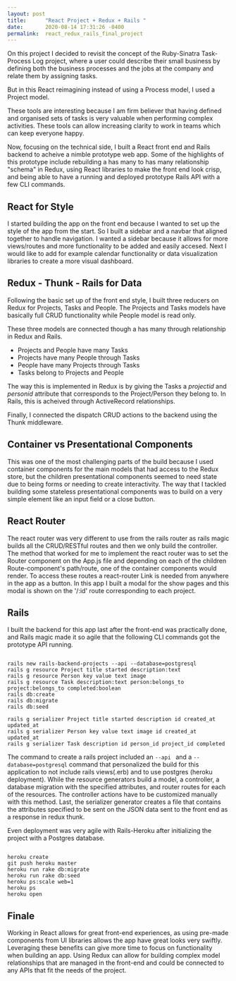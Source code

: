```yaml
---
layout: post
title:      "React Project + Redux + Rails "
date:       2020-08-14 17:31:26 -0400
permalink:  react_redux_rails_final_project
---
```



On this project I decided to revisit the concept of the Ruby-Sinatra Task-Process Log project, where a user could describe their small business by defining both the business processes and the jobs at the company and relate them by assigning tasks. 

But in this React reimagining instead of using a Process model, I used a Project model.

These tools are interesting because I am firm believer that having defined and organised sets of tasks is very valuable when performing complex activities. These tools can allow increasing clarity to work in teams which can keep everyone happy.

Now, focusing on the technical side, I built a React front end and Rails backend to acheive a nimble prototype web app. Some of the highlights of this prototype include rebuilding a has many to has many relationship "schema" in Redux, using React libraries to make the front end look crisp, and being able to have a running and deployed prototype Rails API with a few CLI commands.

## React for Style


I started building the app on the front end because I wanted to set up the style of the app from the start. So I built a sidebar and a navbar that aligned together to handle navigation. I wanted a sidebar because it allows for more views/routes and more functionality to be added and easily accesed. Next I would like to add for example calendar functionality or data visualization libraries to create a more visual dashboard. 

## Redux - Thunk - Rails for Data

Following the basic set up of the front end style, I built three reducers on Redux for Projects, Tasks and People. The Projects and Tasks models have basically full CRUD functionality while People model is read only. 

These three models are connected though a has many through relationship in Redux and Rails. 

* Projects and People have many Tasks
* Projects have many People through Tasks
* People have many Projects through Tasks
* Tasks belong to Projects and People

The way this is implemented in Redux is by giving the Tasks a *projectid* and *personid* attribute that corresponds to the Project/Person they belong to. In Rails, this is acheived through ActiveRecord relationships.

Finally, I connected the dispatch CRUD actions to the backend using the Thunk middleware.

## Container vs Presentational Components

This was one of the most challenging parts of the build because I used container components for the main models that had access to the Redux store, but the children presentational components seemed to need state due to being forms or needing to create interactivity. The way that I tackled building some stateless presentational components was to build on a very simple element like an input field or a close button.

## React Router

The react router was very different to use from the rails router as rails magic builds all the CRUD/RESTful routes and then we only build the controller. The method that worked for me to implement the react router was to set the Router component on the App.js file and depending on each of the children Route-component's path/route, one of the container components would render. To access these routes a react-router Link is needed from anywhere in the app as a button. In this app I built a modal for the show pages and this modal is shown on the '/:id' route corresponding to each project. 

## Rails

I built the backend for this app last after the front-end was practically done, and Rails magic made it so agile that the following CLI commands got the prototype API running.

```

rails new rails-backend-projects --api --database=postgresql
rails g resource Project title started description:text
rails g resource Person key value text image
rails g resource Task description:text person:belongs_to project:belongs_to completed:boolean
rails db:create 
rails db:migrate 
rails db:seed

rails g serializer Project title started description id created_at updated_at
rails g serializer Person key value text image id created_at updated_at
rails g serializer Task description id person_id project_id completed

```

The command to create a rails project included an ```--api ``` and a ```--database=postgresql``` command that personalized the build for this application to not include rails views(.erb) and to use postgres (heroku deployment). While the resource generators build a model, a controller, a database migration with the specified attributes, and router routes for each of the resources. The controller actions have to be customized manually with this method. Last, the serializer generator creates a file that contains the attributes specified to be sent on the JSON data sent to the front end as a response in redux thunk.

Even deployment was very agile with Rails-Heroku after initializing the project with a Postgres database.

```

heroku create
git push heroku master
heroku run rake db:migrate
heroku run rake db:seed
heroku ps:scale web=1
heroku ps
heroku open

```

## Finale

Working in React allows for great front-end experiences, as using pre-made components from UI libraries allows the app have great looks very swiftly. Leveraging these benefits can give more time to focus on functionality when building an app. Using Redux can allow for building complex model relationships that are managed in the front-end and could be connected to any APIs that fit the needs of the project. 

